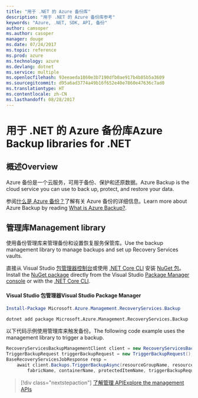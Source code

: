 ```yaml
---
title: "用于 .NET 的 Azure 备份库"
description: "用于 .NET 的 Azure 备份库参考"
keywords: "Azure, .NET, SDK, API, 备份"
author: camsoper
ms.author: casoper
manager: douge
ms.date: 07/24/2017
ms.topic: reference
ms.prod: azure
ms.technology: azure
ms.devlang: dotnet
ms.service: multiple
ms.openlocfilehash: 93eeaeda1860e3b7190dfb0ae917b4b85b5a3609
ms.sourcegitcommit: d95a6ad3774a49b16f652e40e7860e47636c7ad0
ms.translationtype: HT
ms.contentlocale: zh-CN
ms.lasthandoff: 08/28/2017
---
```

# <a name="azure-backup-libraries-for-net"></a><span data-ttu-id="b8b6c-104">用于 .NET 的 Azure 备份库</span><span class="sxs-lookup"><span data-stu-id="b8b6c-104">Azure Backup libraries for .NET</span></span>

## <a name="overview"></a><span data-ttu-id="b8b6c-105">概述</span><span class="sxs-lookup"><span data-stu-id="b8b6c-105">Overview</span></span>

<span data-ttu-id="b8b6c-106">Azure 备份是一个云服务，可用于备份、保护和还原数据。</span><span class="sxs-lookup"><span data-stu-id="b8b6c-106">Azure Backup is the cloud service you can use to back up, protect, and restore your data.</span></span>

<span data-ttu-id="b8b6c-107">参阅[什么是 Azure 备份？](/azure/backup/backup-introduction-to-azure-backup)了解有关 Azure 备份的详细信息。</span><span class="sxs-lookup"><span data-stu-id="b8b6c-107">Learn more about Azure Backup by reading [What is Azure Backup?](/azure/backup/backup-introduction-to-azure-backup).</span></span>

## <a name="management-library"></a><span data-ttu-id="b8b6c-108">管理库</span><span class="sxs-lookup"><span data-stu-id="b8b6c-108">Management library</span></span>

<span data-ttu-id="b8b6c-109">使用备份管理库来管理备份和设置恢复服务保管库。</span><span class="sxs-lookup"><span data-stu-id="b8b6c-109">Use the backup management library to manage backups and set up Recovery Services vaults.</span></span>

<span data-ttu-id="b8b6c-110">直接从 Visual Studio [包管理器控制台][PackageManager]或使用 [.NET Core CLI][DotNetCLI] 安装 [NuGet 包](https://www.nuget.org/packages/Microsoft.Azure.Management.RecoveryServices.Backup)。</span><span class="sxs-lookup"><span data-stu-id="b8b6c-110">Install the [NuGet package](https://www.nuget.org/packages/Microsoft.Azure.Management.RecoveryServices.Backup) directly from the Visual Studio [Package Manager console][PackageManager] or with the [.NET Core CLI][DotNetCLI].</span></span>

#### <a name="visual-studio-package-manager"></a><span data-ttu-id="b8b6c-111">Visual Studio 包管理器</span><span class="sxs-lookup"><span data-stu-id="b8b6c-111">Visual Studio Package Manager</span></span>

```powershell
Install-Package Microsoft.Azure.Management.RecoveryServices.Backup
```

```bash
dotnet add package Microsoft.Azure.Management.RecoveryServices.Backup
```

<span data-ttu-id="b8b6c-112">以下代码示例使用管理库来触发备份。</span><span class="sxs-lookup"><span data-stu-id="b8b6c-112">The following code example uses the management library to trigger a backup.</span></span>

```csharp
RecoveryServicesBackupManagementClient client = new RecoveryServicesBackupManagementClient(credentials);
TriggerBackupRequest triggerBackupRequest = new TriggerBackupRequest();
BaseRecoveryServicesJobResponse resp =
    await client.Backups.TriggerBackupAsync(resourceGroupName, resourceName, null,
        fabricName, containerName, protectedItemName, triggerBackupRequest);
```

> [!div class="nextstepaction"]
> [<span data-ttu-id="b8b6c-113">了解管理 API</span><span class="sxs-lookup"><span data-stu-id="b8b6c-113">Explore the management APIs</span></span>](/dotnet/api/overview/azure/backup/management)

[PackageManager]: https://docs.microsoft.com/nuget/tools/package-manager-console
[DotNetCLI]: https://docs.microsoft.com/dotnet/core/tools/dotnet-add-package
